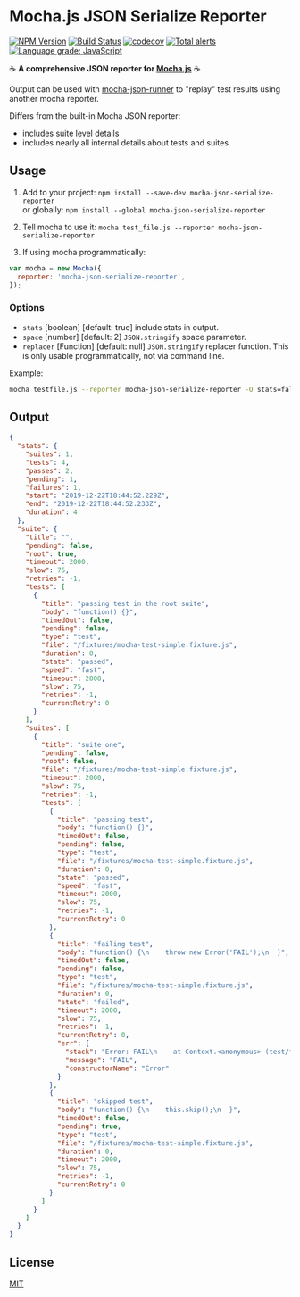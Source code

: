 # Mocha.js JSON Serialize Reporter

[![NPM Version](https://img.shields.io/npm/v/mocha-json-serialize-reporter.svg)](https://www.npmjs.com/package/mocha-json-serialize-reporter)
[![Build Status](https://travis-ci.com/plasticrake/mocha-json-serialize-reporter.svg?branch=master)](https://travis-ci.com/plasticrake/mocha-json-serialize-reporter)
[![codecov](https://codecov.io/gh/plasticrake/mocha-json-serialize-reporter/branch/master/graph/badge.svg)](https://codecov.io/gh/plasticrake/mocha-json-serialize-reporter)
[![Total alerts](https://img.shields.io/lgtm/alerts/g/plasticrake/mocha-json-serialize-reporter.svg?logo=lgtm&logoWidth=18)](https://lgtm.com/projects/g/plasticrake/mocha-json-serialize-reporter/alerts/)
[![Language grade: JavaScript](https://img.shields.io/lgtm/grade/javascript/g/plasticrake/mocha-json-serialize-reporter.svg?logo=lgtm&logoWidth=18)](https://lgtm.com/projects/g/plasticrake/mocha-json-serialize-reporter/context:javascript)

☕️ **A comprehensive JSON reporter for [Mocha.js](https://mochajs.org/)** ☕️

Output can be used with [mocha-json-runner](https://github.com/plasticrake/mocha-json-runner) to "replay" test results using another mocha reporter.

Differs from the built-in Mocha JSON reporter:

- includes suite level details
- includes nearly all internal details about tests and suites

## Usage

1. Add to your project: `npm install --save-dev mocha-json-serialize-reporter`</br>
   or globally: `npm install --global mocha-json-serialize-reporter`

2. Tell mocha to use it: `mocha test_file.js --reporter mocha-json-serialize-reporter`

3. If using mocha programmatically:

```js
var mocha = new Mocha({
  reporter: 'mocha-json-serialize-reporter',
});
```

### Options

- `stats` \[boolean\] \[default: true\] include stats in output.
- `space` \[number\] \[default: 2\] `JSON.stringify` space parameter.
- `replacer` \[Function\] \[default: null\] `JSON.stringify` replacer function. This is only usable programmatically, not via command line.

Example:

```bash
mocha testfile.js --reporter mocha-json-serialize-reporter -O stats=false -O space=0
```

## Output

```json
{
  "stats": {
    "suites": 1,
    "tests": 4,
    "passes": 2,
    "pending": 1,
    "failures": 1,
    "start": "2019-12-22T18:44:52.229Z",
    "end": "2019-12-22T18:44:52.233Z",
    "duration": 4
  },
  "suite": {
    "title": "",
    "pending": false,
    "root": true,
    "timeout": 2000,
    "slow": 75,
    "retries": -1,
    "tests": [
      {
        "title": "passing test in the root suite",
        "body": "function() {}",
        "timedOut": false,
        "pending": false,
        "type": "test",
        "file": "/fixtures/mocha-test-simple.fixture.js",
        "duration": 0,
        "state": "passed",
        "speed": "fast",
        "timeout": 2000,
        "slow": 75,
        "retries": -1,
        "currentRetry": 0
      }
    ],
    "suites": [
      {
        "title": "suite one",
        "pending": false,
        "root": false,
        "file": "/fixtures/mocha-test-simple.fixture.js",
        "timeout": 2000,
        "slow": 75,
        "retries": -1,
        "tests": [
          {
            "title": "passing test",
            "body": "function() {}",
            "timedOut": false,
            "pending": false,
            "type": "test",
            "file": "/fixtures/mocha-test-simple.fixture.js",
            "duration": 0,
            "state": "passed",
            "speed": "fast",
            "timeout": 2000,
            "slow": 75,
            "retries": -1,
            "currentRetry": 0
          },
          {
            "title": "failing test",
            "body": "function() {\n    throw new Error('FAIL');\n  }",
            "timedOut": false,
            "pending": false,
            "type": "test",
            "file": "/fixtures/mocha-test-simple.fixture.js",
            "duration": 0,
            "state": "failed",
            "timeout": 2000,
            "slow": 75,
            "retries": -1,
            "currentRetry": 0,
            "err": {
              "stack": "Error: FAIL\n    at Context.<anonymous> (test/fixtures/mocha-test-simple.fixture.js:7:11)\n    at processImmediate (internal/timers.js:439:21)",
              "message": "FAIL",
              "constructorName": "Error"
            }
          },
          {
            "title": "skipped test",
            "body": "function() {\n    this.skip();\n  }",
            "timedOut": false,
            "pending": true,
            "type": "test",
            "file": "/fixtures/mocha-test-simple.fixture.js",
            "duration": 0,
            "timeout": 2000,
            "slow": 75,
            "retries": -1,
            "currentRetry": 0
          }
        ]
      }
    ]
  }
}
```

## License

[MIT](LICENSE)
